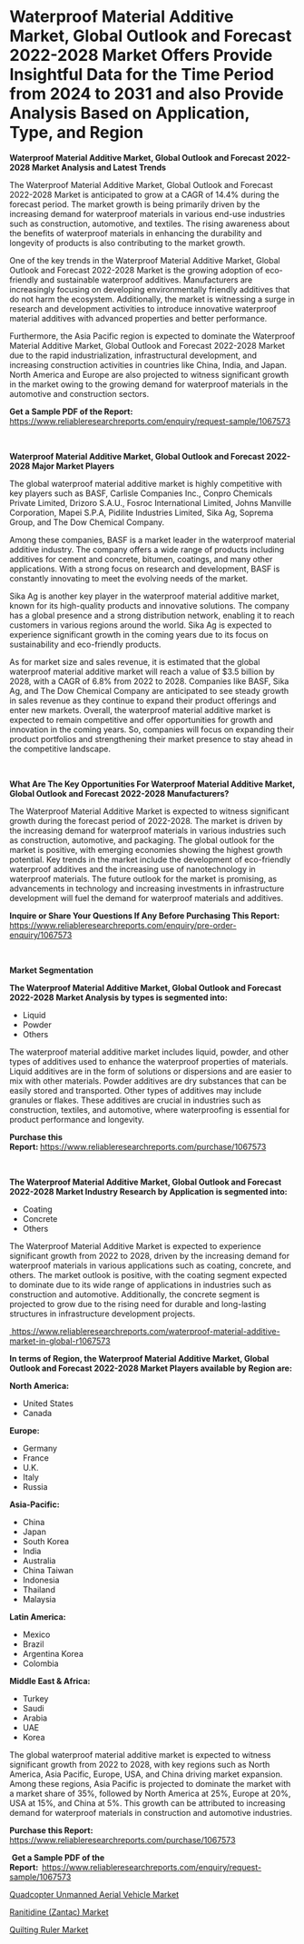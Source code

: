 <p><h1>Waterproof Material Additive Market, Global Outlook and Forecast 2022-2028 Market Offers Provide Insightful Data for the Time Period from 2024 to 2031 and also Provide Analysis Based on Application, Type, and Region</h1></p><p><strong>Waterproof Material Additive Market, Global Outlook and Forecast 2022-2028 Market Analysis and Latest Trends</strong></p>
<p><p>The Waterproof Material Additive Market, Global Outlook and Forecast 2022-2028 Market is anticipated to grow at a CAGR of 14.4% during the forecast period. The market growth is being primarily driven by the increasing demand for waterproof materials in various end-use industries such as construction, automotive, and textiles. The rising awareness about the benefits of waterproof materials in enhancing the durability and longevity of products is also contributing to the market growth.</p><p>One of the key trends in the Waterproof Material Additive Market, Global Outlook and Forecast 2022-2028 Market is the growing adoption of eco-friendly and sustainable waterproof additives. Manufacturers are increasingly focusing on developing environmentally friendly additives that do not harm the ecosystem. Additionally, the market is witnessing a surge in research and development activities to introduce innovative waterproof material additives with advanced properties and better performance.</p><p>Furthermore, the Asia Pacific region is expected to dominate the Waterproof Material Additive Market, Global Outlook and Forecast 2022-2028 Market due to the rapid industrialization, infrastructural development, and increasing construction activities in countries like China, India, and Japan. North America and Europe are also projected to witness significant growth in the market owing to the growing demand for waterproof materials in the automotive and construction sectors.</p></p>
<p><strong>Get a Sample PDF of the Report:&nbsp;</strong> <a href="https://www.reliableresearchreports.com/enquiry/request-sample/1067573">https://www.reliableresearchreports.com/enquiry/request-sample/1067573</a></p>
<p>&nbsp;</p>
<p><strong>Waterproof Material Additive Market, Global Outlook and Forecast 2022-2028 Major Market Players</strong></p>
<p><p>The global waterproof material additive market is highly competitive with key players such as BASF, Carlisle Companies Inc., Conpro Chemicals Private Limited, Drizoro S.A.U., Fosroc International Limited, Johns Manville Corporation, Mapei S.P.A, Pidilite Industries Limited, Sika Ag, Soprema Group, and The Dow Chemical Company.</p><p>Among these companies, BASF is a market leader in the waterproof material additive industry. The company offers a wide range of products including additives for cement and concrete, bitumen, coatings, and many other applications. With a strong focus on research and development, BASF is constantly innovating to meet the evolving needs of the market.</p><p>Sika Ag is another key player in the waterproof material additive market, known for its high-quality products and innovative solutions. The company has a global presence and a strong distribution network, enabling it to reach customers in various regions around the world. Sika Ag is expected to experience significant growth in the coming years due to its focus on sustainability and eco-friendly products.</p><p>As for market size and sales revenue, it is estimated that the global waterproof material additive market will reach a value of $3.5 billion by 2028, with a CAGR of 6.8% from 2022 to 2028. Companies like BASF, Sika Ag, and The Dow Chemical Company are anticipated to see steady growth in sales revenue as they continue to expand their product offerings and enter new markets. Overall, the waterproof material additive market is expected to remain competitive and offer opportunities for growth and innovation in the coming years.  So, companies will focus on expanding their product portfolios and strengthening their market presence to stay ahead in the competitive landscape.</p></p>
<p>&nbsp;</p>
<p><strong>What Are The Key Opportunities For Waterproof Material Additive Market, Global Outlook and Forecast 2022-2028 Manufacturers?</strong></p>
<p><p>The Waterproof Material Additive Market is expected to witness significant growth during the forecast period of 2022-2028. The market is driven by the increasing demand for waterproof materials in various industries such as construction, automotive, and packaging. The global outlook for the market is positive, with emerging economies showing the highest growth potential. Key trends in the market include the development of eco-friendly waterproof additives and the increasing use of nanotechnology in waterproof materials. The future outlook for the market is promising, as advancements in technology and increasing investments in infrastructure development will fuel the demand for waterproof materials and additives.</p></p>
<p><strong>Inquire or Share Your Questions If Any Before Purchasing This Report:</strong> <a href="https://www.reliableresearchreports.com/enquiry/pre-order-enquiry/1067573">https://www.reliableresearchreports.com/enquiry/pre-order-enquiry/1067573</a></p>
<p>&nbsp;</p>
<p><strong>Market Segmentation</strong></p>
<p><strong>The Waterproof Material Additive Market, Global Outlook and Forecast 2022-2028 Market Analysis by types is segmented into:</strong></p>
<p><ul><li>Liquid</li><li>Powder</li><li>Others</li></ul></p>
<p><p>The waterproof material additive market includes liquid, powder, and other types of additives used to enhance the waterproof properties of materials. Liquid additives are in the form of solutions or dispersions and are easier to mix with other materials. Powder additives are dry substances that can be easily stored and transported. Other types of additives may include granules or flakes. These additives are crucial in industries such as construction, textiles, and automotive, where waterproofing is essential for product performance and longevity.</p></p>
<p><strong>Purchase this Report:&nbsp;</strong><a href="https://www.reliableresearchreports.com/purchase/1067573">https://www.reliableresearchreports.com/purchase/1067573</a></p>
<p>&nbsp;</p>
<p><strong>The Waterproof Material Additive Market, Global Outlook and Forecast 2022-2028 Market Industry Research by Application is segmented into:</strong></p>
<p><ul><li>Coating</li><li>Concrete</li><li>Others</li></ul></p>
<p><p>The Waterproof Material Additive Market is expected to experience significant growth from 2022 to 2028, driven by the increasing demand for waterproof materials in various applications such as coating, concrete, and others. The market outlook is positive, with the coating segment expected to dominate due to its wide range of applications in industries such as construction and automotive. Additionally, the concrete segment is projected to grow due to the rising need for durable and long-lasting structures in infrastructure development projects.</p></p>
<p><a href="https://www.reliableresearchreports.com/waterproof-material-additive-market-in-global-r1067573">&nbsp;https://www.reliableresearchreports.com/waterproof-material-additive-market-in-global-r1067573</a></p>
<p><strong>In terms of Region, the Waterproof Material Additive Market, Global Outlook and Forecast 2022-2028 Market Players available by Region are:</strong></p>
<p>
    <p> <strong> North America: </strong>
        <ul>
            <li>United States</li>
            <li>Canada</li>
        </ul>
        </p> 
    <p> <strong> Europe: </strong>
        <ul>
            <li>Germany</li>
            <li>France</li>
            <li>U.K.</li>
            <li>Italy</li>
            <li>Russia</li>
        </ul>
        </p> 
    <p> <strong> Asia-Pacific: </strong>
        <ul>
            <li>China</li>
            <li>Japan</li>
            <li>South Korea</li>
            <li>India</li>
            <li>Australia</li>
            <li>China Taiwan</li>
            <li>Indonesia</li>
            <li>Thailand</li>
            <li>Malaysia</li>
        </ul>
        </p> 
    <p> <strong> Latin America: </strong>
        <ul>
            <li>Mexico</li>
            <li>Brazil</li>
            <li>Argentina Korea</li>
            <li>Colombia</li>
        </ul>
        </p> 
    <p> <strong> Middle East & Africa: </strong>
        <ul>
            <li>Turkey</li>
            <li>Saudi</li>
            <li>Arabia</li>
            <li>UAE</li>
            <li>Korea</li>
        </ul>
    </p>
    </p>
<p><p>The global waterproof material additive market is expected to witness significant growth from 2022 to 2028, with key regions such as North America, Asia Pacific, Europe, USA, and China driving market expansion. Among these regions, Asia Pacific is projected to dominate the market with a market share of 35%, followed by North America at 25%, Europe at 20%, USA at 15%, and China at 5%. This growth can be attributed to increasing demand for waterproof materials in construction and automotive industries.</p></p>
<p><strong>Purchase this Report: </strong><a href="https://www.reliableresearchreports.com/purchase/1067573">https://www.reliableresearchreports.com/purchase/1067573</a></p>
<p>&nbsp;<strong>Get a Sample PDF of the Report:&nbsp;&nbsp;</strong><a href="https://www.reliableresearchreports.com/enquiry/request-sample/1067573">https://www.reliableresearchreports.com/enquiry/request-sample/1067573</a></p>
<p><strong></strong></p>
<p><p><a href="https://github.com/courtnhaw34343/Market-Research-Report-List-1/blob/main/quadcopter-unmanned-aerial-vehicle-market.md">Quadcopter Unmanned Aerial Vehicle Market</a></p><p><a href="https://github.com/smithy59/Market-Research-Report-List-1/blob/main/ranitidine-zantac-market.md">Ranitidine (Zantac) Market</a></p><p><a href="https://github.com/jackCarlson644/Market-Research-Report-List-1/blob/main/quilting-ruler-market.md">Quilting Ruler Market</a></p></p>